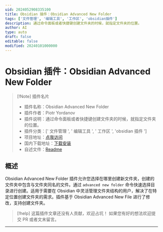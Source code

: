 ```yaml
---
uid: 2024052908335100
title: Obsidian 插件：Obsidian Advanced New Folder
tags: ['文件管理', '编辑工具', '工作区', 'obsidian插件']
description: 通过命令面板或者快捷键创建文件夹的时候，就指定文件夹的位置。
author: AI
type: auto
draft: false
editable: false
modified: 20240101000000
---
```


# Obsidian 插件：Obsidian Advanced New Folder

> [!Note] 插件名片
> - 插件名称：Obsidian Advanced New Folder
> - 插件作者：Piotr Yordanov
> - 插件说明：通过命令面板或者快捷键创建文件夹的时候，就指定文件夹的位置。
> - 插件分类：[' 文件管理 ', ' 编辑工具 ', ' 工作区 ', 'obsidian 插件 ']
> - 项目地址：[点我访问](https://github.com/piotryordanov/obsidian-advanced-new-folder)
> - 国内下载地址：[下载安装](https://pkmer.cn/products/plugin/pluginMarket/?obsidian-advanced-new-folder)
> - 自述文件：[Readme](https://ghproxy.net/https://raw.githubusercontent.com/piotryordanov/obsidian-advanced-new-folder/master/README.md)

## 概述

Obsidian Advanced New Folder 插件允许您选择在哪里创建新文件夹，创建的文件夹中包含与文件夹同名的文件。通过 `advanced new folder` 命令快速选择目录进行创建。适用于需要在 Obsidian 中灵活管理文件夹结构的用户，解决了在特定位置创建文件夹的需求。插件基于 Obsidian Advanced New File 进行了修改，支持创建文件夹。

> [!help]
> 这篇插件文章还没有人贡献，欢迎占坑！
> 如果您有好的想法欢迎提交 PR 或者文末留言。

---



